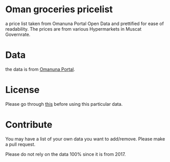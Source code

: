 # Oman groceries pricelist
a price list taken from Omanuna Portal Open Data and prettified for ease of readability. The prices are from various Hypermarkets in Muscat Governrate.

# Data
the data is from [Omanuna Portal](https://omanportal.gov.om/wps/portal/index/opendata/!ut/p/a1/hZBNT4NAEEB_iweOsrO7iNTbUkL5kG6aBaR7MWCQklC2oSjx30tJLzQV5zaT95KXQRJlSLb5d13lfa3avLns0nwXQWgL3yDAXYHBZ763XrOY4MQcgf0IwB_DYPL5DpvY4xDybYKBeRDvuO2S0IOrvwBcfAobAL7yozCOGBCausHq1aSOY1z9BeCf_jck54mWtR0LMLGNiKbEGBE5bzBEioEErvNkiWeysegtcKdhAhaeFCBZNaqYHr5nbUGtCsmu_Cy7stO_uvF86PvT-UUDDYZh0CulqqbUP9RRg3vKQZ17lM1JJMoWnY5JkkHtP8rihw7s4ReRZZKo/dl5/d5/L2dJQSEvUUt3QS80SmlFL1o2X0s1S0JTSTQyMDBEQzcwSUY4MjREU1YzNjYx/?WCM_GLOBAL_CONTEXT=null). 

# License 
Please go through [this](https://omanportal.gov.om/wps/portal/index/opendata/ogl/!ut/p/a1/hc6xDoIwGATgZ_EJeu2PtYxoU8RCsKlB6GIYDGmi6GB8ftGwqrdd8l1yLLCWhbF_xqF_xNvYX949yFPtuOTbGhalMnC55Y5IEJScQDcBfEmGf_sjCx9il3bti0QAerNCYZRItG9ISj4DQg7UaVHZQ5VBUGN2aSlJ62QGPz7488ju1xZxPyxe_90c8g!!/dl5/d5/L0lKQSEvUUt3RS80RUkhL2Vu/) before using this particular data. 

# Contribute
You may have a list of your own data you want to add/remove. Please make a pull request.

Please do not rely on the data 100% since it is from 2017.
